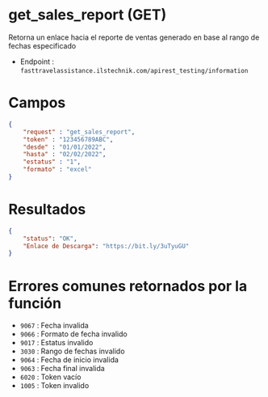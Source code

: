 # get_sales_report (GET)

Retorna un enlace hacia el reporte de ventas generado en base al rango de fechas especificado

* Endpoint : ```fasttravelassistance.ilstechnik.com/apirest_testing/information```

# Campos

```JSON
{
    "request" : "get_sales_report",
    "token" : "123456789ABC",
    "desde" : "01/01/2022",
    "hasta" : "02/02/2022",
    "estatus" : "1",
    "formato" : "excel"
}
```

# Resultados

```JSON
{
    "status": "OK",
    "Enlace de Descarga": "https://bit.ly/3uTyuGU"
}
```

# Errores comunes retornados por la función

* ```9067``` : Fecha invalida
* ```9066``` : Formato de fecha invalido
* ```9017``` : Estatus invalido
* ```3030``` : Rango de fechas invalido
* ```9064``` : Fecha de inicio invalida
* ```9063``` : Fecha final invalida
* ```6020``` : Token vacío
* ```1005``` : Token invalido